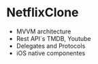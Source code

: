 # NetflixClone


- MVVM architecture
- Rest API`s TMDB, Youtube
- Delegates and Protocols
- iOS native componentes
